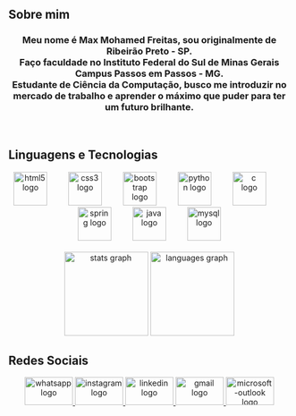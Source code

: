 <h2>Sobre mim</h2>
<h3 align="center">Meu nome é Max Mohamed Freitas, sou originalmente de Ribeirão Preto - SP. <br>Faço faculdade no Instituto Federal do Sul de Minas Gerais Campus Passos em Passos - MG.<br>Estudante de Ciência da Computação, busco me introduzir no mercado de trabalho e aprender o máximo que puder para ter um futuro brilhante.</h3>

<br>

<h2>Linguagens e Tecnologias</h2>
<div align="center">
  <img src="https://cdn.simpleicons.org/html5/E34F26" height="60" alt="html5 logo"  />
  <img width="30" />
  <img src="https://cdn.simpleicons.org/css3/1572B6" height="60" alt="css3 logo"  />
  <img width="30" />
  <img src="https://cdn.jsdelivr.net/gh/devicons/devicon/icons/bootstrap/bootstrap-original.svg" height="60" alt="bootstrap logo"  />
  <img width="30" />
  <img src="https://cdn.jsdelivr.net/gh/devicons/devicon/icons/python/python-original.svg" height="60" alt="python logo"  />
  <img width="30" />
  <img src="https://cdn.jsdelivr.net/gh/devicons/devicon/icons/c/c-original.svg" height="60" alt="c logo"  />
  <img width="30" />
  <img src="https://cdn.jsdelivr.net/gh/devicons/devicon/icons/spring/spring-original.svg" height="60" alt="spring logo"  />
  <img width="30" />
  <img src="https://cdn.jsdelivr.net/gh/devicons/devicon/icons/java/java-original.svg" height="60" alt="java logo"  />
  <img width="30" />
  <img src="https://cdn.jsdelivr.net/gh/devicons/devicon/icons/mysql/mysql-original.svg" height="60" alt="mysql logo"  />
</div><br>



<div align="center">
  <img src="https://github-readme-stats.vercel.app/api?username=maxmohamed6&hide_title=false&hide_rank=false&show_icons=true&include_all_commits=true&count_private=true&disable_animations=false&theme=dracula&locale=en&hide_border=false" height="150" alt="stats graph"  />
  <img src="https://github-readme-stats.vercel.app/api/top-langs?username=maxmohamed6&locale=en&hide_title=false&layout=compact&card_width=320&langs_count=5&theme=dracula&hide_border=false" height="150" alt="languages graph"  />
</div>

###
<h2>Redes Sociais</h2>

<div align="center">
  <a href="https://wa.me/16981249000" target="_blank">
    <img src="https://raw.githubusercontent.com/maurodesouza/profile-readme-generator/master/src/assets/icons/social/whatsapp/default.svg" width="86" height="50" alt="whatsapp logo"  />
  </a>
  <a href="https://www.instagram.com/maxmohamedd?igsh=MXAyb21wMXl4bmhxZg%3D%3D&utm_source=qr" target="_blank">
    <img src="https://raw.githubusercontent.com/maurodesouza/profile-readme-generator/master/src/assets/icons/social/instagram/default.svg" width="86" height="50" alt="instagram logo"  />
  </a>
  <a href="www.linkedin.com/in/max-mohamed-freitas" target="_blank">
    <img src="https://raw.githubusercontent.com/maurodesouza/profile-readme-generator/master/src/assets/icons/social/linkedin/default.svg" width="86" height="50" alt="linkedin logo"  />
  </a>
  <a href="mailto:maxmohamedfreitas@gmail.com" target="_blank">
    <img src="https://raw.githubusercontent.com/maurodesouza/profile-readme-generator/master/src/assets/icons/social/gmail/default.svg" width="86" height="50" alt="gmail logo"  />
  </a>
  <a href="mailto:maxmohamedf@hotmail.com" target="_blank">
    <img src="https://raw.githubusercontent.com/maurodesouza/profile-readme-generator/master/src/assets/icons/social/microsoft-outlook/default.svg" width="86" height="50" alt="microsoft-outlook logo"  />
  </a>
</div>

###
